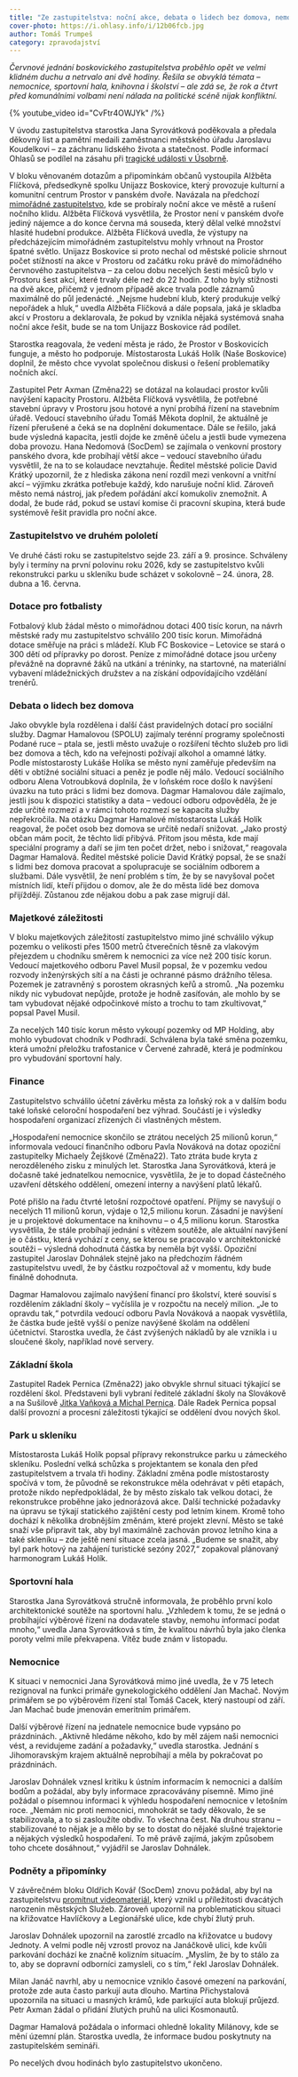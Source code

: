 ```yaml
---
title: "Ze zastupitelstva: noční akce, debata o lidech bez domova, nemocnice ve ztrátě a Jan Machač emeritním primářem"
cover-photo: https://i.ohlasy.info/i/12b06fcb.jpg
author: Tomáš Trumpeš
category: zpravodajství
---
```


*Červnové jednání boskovického zastupitelstva proběhlo opět ve velmi klidném duchu a netrvalo ani dvě hodiny. Řešila se obvyklá témata – nemocnice, sportovní hala, knihovna i školství – ale zdá se, že rok a čtvrt před komunálními volbami není nálada na politické scéně nijak konfliktní.*

{% youtube_video id="CvFtr4OWJYk" /%}

V úvodu zastupitelstva starostka Jana Syrovátková poděkovala a předala děkovný list a pamětní medaili zaměstnanci městského úřadu Jaroslavu Koudelkovi – za záchranu lidského života a statečnost. Podle informací Ohlasů se podílel na zásahu při [tragické události v Úsobrně](https://blanensky.denik.cz/zpravy_region/vrazda-pokud-o-vrazdu-osobrno-blanensko-vnuk-prarodice.html).

V bloku věnovaném dotazům a připomínkám občanů vystoupila Alžběta Flíčková, předsedkyně spolku Unijazz Boskovice, který provozuje kulturní a komunitní centrum Prostor v panském dvoře. Navázala na předchozí [mimořádné zastupitelstvo](https://ohlasy.info/clanky/2025/06/zastupitelstvo.html), kde se probíraly noční akce ve městě a rušení nočního klidu. Alžběta Flíčková vysvětlila, že Prostor není v panském dvoře jediný nájemce a do konce června má souseda, který dělal velké množství hlasité hudební produkce. Alžběta Flíčková uvedla, že výstupy na předcházejícím mimořádném zastupitelstvu mohly vrhnout na Prostor špatné světlo. Unijazz Boskovice si proto nechal od městské policie shrnout počet stížností na akce v Prostoru od začátku roku právě do mimořádného červnového zastupitelstva – za celou dobu necelých šesti měsíců bylo v Prostoru šest akcí, které trvaly déle než do 22 hodin. Z toho byly stížnosti na dvě akce, přičemž v jednom případě akce trvala podle záznamů maximálně do půl jedenácté. „Nejsme hudební klub, který produkuje velký nepořádek a hluk,“ uvedla Alžběta Flíčková a dále popsala, jaká je skladba akcí v Prostoru a deklarovala, že pokud by vznikla nějaká systémová snaha noční akce řešit, bude se na tom Unijazz Boskovice rád podílet.

Starostka reagovala, že vedení města je rádo, že Prostor v Boskovicích funguje, a město ho podporuje. Místostarosta Lukáš Holík (Naše Boskovice) doplnil, že město chce vyvolat společnou diskusi o řešení problematiky nočních akcí.

Zastupitel Petr Axman (Změna22) se dotázal na kolaudaci prostor kvůli navýšení kapacity Prostoru. Alžběta Flíčková vysvětlila, že potřebné stavební úpravy v Prostoru jsou hotové a nyní probíhá řízení na stavebním úřadě. Vedoucí stavebního úřadu Tomáš Měkota doplnil, že aktuálně je řízení přerušené a čeká se na doplnění dokumentace. Dále se řešilo, jaká bude výsledná kapacita, jestli dojde ke změně účelu a jestli bude vymezena doba provozu. Hana Nedomová (SocDem) se zajímala o venkovní prostory panského dvora, kde probíhají větší akce – vedoucí stavebního úřadu vysvětlil, že na to se kolaudace nevztahuje. Ředitel městské policie David Krátký upozornil, že z hlediska zákona není rozdíl mezi venkovní a vnitřní akcí – výjimku zkrátka potřebuje každý, kdo narušuje noční klid. Zároveň město nemá nástroj, jak předem pořádání akcí komukoliv znemožnit. A dodal, že bude rád, pokud se ustaví komise či pracovní skupina, která bude systémově řešit pravidla pro noční akce.

### Zastupitelstvo ve druhém pololetí

Ve druhé části roku se zastupitelstvo sejde 23\. září a 9\. prosince. Schváleny byly i termíny na první polovinu roku 2026, kdy se zastupitelstvo kvůli rekonstrukci parku u skleníku bude scházet v sokolovně – 24\. února, 28\. dubna a 16\. června.

### Dotace pro fotbalisty

Fotbalový klub žádal město o mimořádnou dotaci 400 tisíc korun, na návrh městské rady mu zastupitelstvo schválilo 200 tisíc korun. Mimořádná dotace směřuje na práci s mládeží. Klub FC Boskovice – Letovice se stará o 300 dětí od přípravky po dorost. Peníze z mimořádné dotace jsou určeny  převážně na dopravné žáků na utkání a tréninky, na startovné, na materiální vybavení mládežnických družstev a na získání odpovídajícího vzdělání trenérů.

### Debata o lidech bez domova

Jako obvykle byla rozdělena i další část pravidelných dotací pro sociální služby. Dagmar Hamalovou (SPOLU)  zajímaly terénní programy společnosti Podané ruce – ptala se, jestli město uvažuje o rozšíření těchto služeb pro lidi bez domova a těch, kdo na veřejnosti požívají alkohol a omamné látky. Podle místostarosty Lukáše Holíka se město nyní zaměřuje především na děti v obtížné sociální situaci a peněz je podle něj málo. Vedoucí sociálního odboru Alena Votroubková doplnila, že v loňském roce došlo k navýšení úvazku na tuto práci s lidmi bez domova. Dagmar Hamalovou dále zajímalo, jestli jsou k dispozici statistiky a data – vedoucí odboru odpověděla, že je zde určité rozmezí a v rámci tohoto rozmezí se kapacita služby nepřekročila. Na otázku Dagmar Hamalové místostarosta Lukáš Holík reagoval, že počet osob bez domova se určitě nedaří snižovat. „Jako prostý občan mám pocit, že těchto lidí přibývá. Přitom jsou města, kde mají speciální programy a daří se jim ten počet držet, nebo i snižovat,“ reagovala Dagmar Hamalová. Ředitel městské policie David Krátký popsal, že se snaží s lidmi bez domova pracovat a spolupracuje se sociálním odborem a službami. Dále vysvětlil, že není problém s tím, že by se navyšoval počet místních lidí, kteří přijdou o domov, ale že do města lidé bez domova přijíždějí. Zůstanou zde nějakou dobu a pak zase migrují dál.

### Majetkové záležitosti

V bloku majetkových záležitostí zastupitelstvo mimo jiné schválilo výkup pozemku o velikosti přes 1500 metrů čtverečních těsně za vlakovým přejezdem u chodníku směrem k nemocnici za více než 200 tisíc korun. Vedoucí majetkového odboru Pavel Musil popsal, že v pozemku vedou rozvody inženýrských sítí a na části je ochranné pásmo drážního tělesa. Pozemek je zatravněný s porostem okrasných keřů a stromů. „Na pozemku nikdy nic vybudovat nepůjde, protože je hodně zasíťován, ale mohlo by se tam vybudovat nějaké odpočinkové místo a trochu to tam zkultivovat,“ popsal Pavel Musil.

Za necelých 140 tisíc korun město vykoupí pozemky od MP Holding, aby mohlo vybudovat chodník v Podhradí. Schválena byla také směna pozemku, která umožní přeložku trafostanice v Červené zahradě, která je podmínkou pro vybudování sportovní haly.

### Finance

Zastupitelstvo schválilo účetní závěrku města za loňský rok a v dalším bodu také loňské celoroční hospodaření bez výhrad. Součástí je i výsledky hospodaření organizací zřízených či vlastněných městem.

„Hospodaření nemocnice skončilo se ztrátou necelých 25 milionů korun,“ informovala vedoucí finančního odboru Pavla Nováková na dotaz opoziční zastupitelky Michaely Žejškové (Změna22). Tato ztráta bude kryta z nerozděleného zisku z minulých let. Starostka Jana Syrovátková, která je dočasně také jednatelkou nemocnice, vysvětlila, že je to dopad částečného uzavření dětského oddělení, omezení interny a navýšení platů lékařů. 

Poté přišlo na řadu čtvrté letošní rozpočtové opatření. Příjmy se navyšují o necelých 11 milionů korun, výdaje o 12,5 milionu korun. Zásadní je navýšení je u projektové dokumentace na knihovnu – o 4,5 milionu korun. Starostka vysvětlila, že stále probíhají jednání s vítězem soutěže, ale aktuální navýšení je o částku, která vychází z ceny, se kterou se pracovalo v architektonické soutěži – výsledná dohodnutá částka by neměla být vyšší. Opoziční zastupitel Jaroslav Dohnálek stejně jako na předchozím řádném zastupitelstvu uvedl, že by částku rozpočtoval až v momentu, kdy bude finálně dohodnuta.

Dagmar Hamalovou zajímalo navýšení financí pro školství, které souvisí s rozdělením základní školy – vyčíslila je v rozpočtu na necelý milion. „Je to opravdu tak,“ potvrdila vedoucí odboru Pavla Nováková a naopak vysvětlila, že částka bude ještě vyšší o peníze navýšené školám na oddělení účetnictví. Starostka uvedla, že část zvýšených nákladů by ale vznikla i u sloučené školy, například nové servery.

### Základní škola

Zastupitel Radek Pernica (Změna22) jako obvykle shrnul situaci týkající se rozdělení škol. Představeni byli vybraní ředitelé základní školy na Slovákově a na Sušilově [Jitka Vaňková a Michal Pernica](https://ohlasy.info/clanky/2025/06/reditele-zs.html). Dále Radek Pernica popsal další provozní a procesní záležitosti týkající se oddělení dvou nových škol.

### Park u skleníku

Místostarosta Lukáš Holík popsal přípravy rekonstrukce parku u zámeckého skleníku. Poslední velká schůzka s projektantem se konala den před zastupitelstvem a trvala tři hodiny. Základní změna podle místostarosty spočívá v tom, že původně se rekonstrukce měla odehrávat v pěti etapách, protože nikdo nepředpokládal, že by město získalo tak velkou dotaci, že rekonstrukce proběhne jako jednorázová akce. Další technické požadavky na úpravu se týkají statického zajištění cesty pod letním kinem. Kromě toho dochází k několika drobnějším změnám, které projekt zlevní. Město se také snaží vše připravit tak, aby byl maximálně zachován provoz letního kina a také skleníku – zde ještě není situace zcela jasná. „Budeme se snažit, aby byl park hotový na zahájení turistické sezóny 2027,“ zopakoval plánovaný harmonogram Lukáš Holík.

### Sportovní hala

Starostka Jana Syrovátková stručně informovala, že proběhlo první kolo architektonické soutěže na sportovní halu. „Vzhledem k tomu, že se jedná o probíhající výběrové řízení na dodavatele stavby, nemohu informací podat mnoho,“ uvedla Jana Syrovátková s tím, že kvalitou návrhů byla jako členka poroty velmi mile překvapena. Vítěz bude znám v listopadu.

### Nemocnice

K situaci v nemocnici Jana Syrovátková mimo jiné uvedla, že v 75 letech rezignoval na funkci primáře gynekologického oddělení Jan Machač. Novým primářem se po výběrovém řízení stal Tomáš Cacek, který nastoupí od září. Jan Machač bude jmenován emeritním primářem. 

Další výběrové řízení na jednatele nemocnice bude vypsáno po prázdninách. „Aktivně hledáme někoho, kdo by měl zájem naši nemocnici vést, a revidujeme zadání a požadavky,“ uvedla starostka. Jednání s Jihomoravským krajem aktuálně neprobíhají a měla by pokračovat po prázdninách.

Jaroslav Dohnálek vznesl kritiku k ústním informacím k nemocnici a dalším bodům a požádal, aby byly informace zpracovávány písemně. Mimo jiné požádal o písemnou informaci k výhledu hospodaření nemocnice v letošním roce. „Nemám nic proti nemocnici, mnohokrát se tady děkovalo, že se stabilizovala, a to si zasloužíte obdiv. To všechna čest. Na druhou stranu – stabilizované to nějak je a mělo by se to dostat do nějaké slušné trajektorie a nějakých výsledků hospodaření. To mě právě zajímá, jakým způsobem toho chcete dosáhnout,“ vyjádřil se Jaroslav Dohnálek.

### Podněty a připomínky 

V závěrečném bloku Oldřich Kovář (SocDem) znovu požádal, aby byl na zastupitelstvu [promítnut videomateriál](https://www.youtube.com/watch?v=bVZA2_1uKSU), který vznikl u příležitosti dvacátých narozenin městských Služeb. Zároveň upozornil na problematickou situaci na křižovatce Havlíčkovy a Legionářské ulice, kde chybí žlutý pruh.

Jaroslav Dohnálek upozornil na zarostlé zrcadlo na křižovatce u budovy Jednoty. A velmi podle něj vzrostl provoz na Janáčkově ulici, kde kvůli parkování dochází ke značně kolizním situacím. „Myslím, že by to stálo za to, aby se dopravní odborníci zamysleli, co s tím,“ řekl Jaroslav Dohnálek.

Milan Janáč navrhl, aby u nemocnice vzniklo časové omezení na parkování, protože zde auta často parkují auta dlouho. Martina Přichystalová upozornila na situaci u masných krámů, kde parkující auta blokují průjezd. Petr Axman žádal o přidání žlutých pruhů na ulici Kosmonautů.

Dagmar Hamalová požádala o informaci ohledně lokality Milánovy, kde se mění územní plán. Starostka uvedla, že informace budou poskytnuty na zastupitelském semináři.

Po necelých dvou hodinách bylo zastupitelstvo ukončeno.